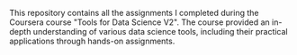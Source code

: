 This repository contains all the assignments I completed during the Coursera course "Tools for Data Science V2". The course provided an in-depth understanding of various data science tools, including their practical applications through hands-on assignments.
